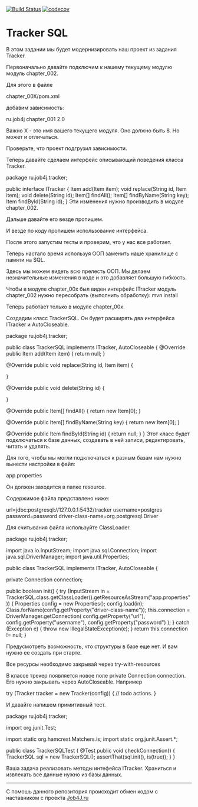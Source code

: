 [![Build Status](https://travis-ci.org/RomanRusanov/Tracker.svg?branch=master)](https://travis-ci.org/RomanRusanov/Tracker)
[![codecov](https://codecov.io/gh/RomanRusanov/Tracker/branch/master/graph/badge.svg)](https://codecov.io/gh/RomanRusanov/Tracker)
# Tracker SQL 

В этом задании мы будет модернизировать наш проект из задания   Tracker.

Первоначально давайте подключим к нашему текущему модулю модуль chapter_002.

Для этого в файле 

chapter_00X/pom.xml

добавим зависимость:

<dependency>
    <groupId>ru.job4j</groupId>
    <artifactId>chapter_001</artifactId>
    <version>2.0</version>
</dependency>

Важно X - это имя вашего текущего модуля. Оно должно быть 8. Но может и отличаться.

Проверьте, что проект подгрузил зависимости.



Теперь давайте сделаем интерфейс описывающий поведения класса Tracker.

package ru.job4j.tracker;

public interface ITracker {
    Item add(Item item);
    void replace(String id, Item item);
    void delete(String id);
    Item[] findAll();
    Item[] findByName(String key);
    Item findById(String id);
}
Эти изменения нужно производить в модуле chapter_002. 

Дальше давайте его везде пропишем.



И везде по коду пропишем использование интерфейса.



После этого запустим тесты и проверим, что у нас все работает.

Теперь настало время используя ООП заменить наше хранилище с памяти на SQL.

Здесь мы можем видеть всю прелесть ООП. Мы делаем незначительные изменения в коде и это добавляет большую гибкость.

Чтобы в модуле chapter_00x был виден интерфейс ITracker модуль chapter_002 нужно пересобрать (выполнить обработку):
mvn install

Теперь работает только в модуле chapter_00x.

Создадим класс TrackerSQL. Он будет расширять два интерфейса ITracker и AutoCloseable. 

package ru.job4j.tracker;

public class TrackerSQL implements ITracker, AutoCloseable {
 @Override
 public Item add(Item item) {
 return null;
 }

 @Override
 public void replace(String id, Item item) {

 }

 @Override
 public void delete(String id) {

 }

 @Override
 public Item[] findAll() {
 return new Item[0];
 }

 @Override
 public Item[] findByName(String key) {
 return new Item[0];
 }

 @Override
 public Item findById(String id) {
 return null;
 }
}
Этот класс будет подключаться к базе данных, создавать в ней записи, редактировать, читать и удалять.

Для того, чтобы мы могли подключаться к разным базам нам нужно вынести настройки в файл:

app.properties

Он должен заходится в папке resource.



Содержимое файла представлено ниже:

url=jdbc:postgresql://127.0.0.1:5432/tracker
username=postgres
password=password
driver-class-name=org.postgresql.Driver

Для считывания файла используйте ClassLoader.

package ru.job4j.tracker;

import java.io.InputStream;
import java.sql.Connection;
import java.sql.DriverManager;
import java.util.Properties;

public class TrackerSQL implements ITracker, AutoCloseable {

 private Connection connection;

 public boolean init() {
 try (InputStream in = TrackerSQL.class.getClassLoader().getResourceAsStream("app.properties")) {
 Properties config = new Properties();
 config.load(in);
 Class.forName(config.getProperty("driver-class-name"));
 this.connection = DriverManager.getConnection(
 config.getProperty("url"),
 config.getProperty("username"),
 config.getProperty("password")
 );
 } catch (Exception e) {
 throw new IllegalStateException(e);
 }
 return this.connection != null;
 }


Предусмотреть возможность, что структуры в базе еще нет. И вам нужно ее создать при старте.

Все ресурсы необходимо закрывай через try-with-resources

В классе трекер появляется новое поле private Connection connection. Его нужно закрывать через AutoCloseable.
Например

try (Tracker tracker = new Tracker(config)) {
     // todo actions.
}

И давайте напишем примитивный тест.

package ru.job4j.tracker;

import org.junit.Test;

import static org.hamcrest.Matchers.is;
import static org.junit.Assert.*;

public class TrackerSQLTest {
    @Test
    public void checkConnection() {
        TrackerSQL sql = new TrackerSQL();
        assertThat(sql.init(), is(true));
    }
}

Ваша задача реализовать методы интефейса ITracker. Храниться и извлекать все данные нужно из базы данных.
***
С помошь данного репозитория происходит обмен кодом с наставником с проекта [Job4J.ru](http://job4j.ru/)
